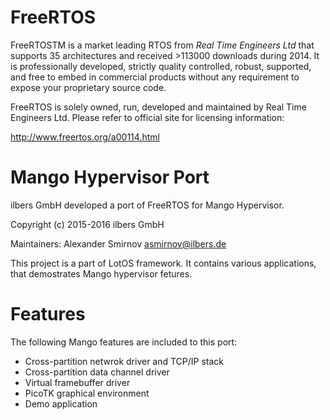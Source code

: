 FreeRTOS
========

FreeRTOSTM is a market leading RTOS from *Real Time Engineers Ltd* that
supports 35 architectures and received >113000 downloads during 2014. It
is professionally developed, strictly quality controlled, robust, supported,
and free to embed in commercial products without any requirement to expose
your proprietary source code.

FreeRTOS is solely owned, run, developed and maintained by Real Time Engineers Ltd.
Please refer to official site for licensing information:

  http://www.freertos.org/a00114.html


Mango Hypervisor Port
=====================

ilbers GmbH developed a port of FreeRTOS for Mango Hypervisor.

Copyright (c) 2015-2016 ilbers GmbH

Maintainers:
    Alexander Smirnov <asmirnov@ilbers.de>

This project is a part of LotOS framework. It contains various applications,
that demostrates Mango hypervisor fetures.

Features
========

The following Mango features are included to this port:

 * Cross-partition netwrok driver and TCP/IP stack
 * Cross-partition data channel driver
 * Virtual framebuffer driver
 * PicoTK graphical environment
 * Demo application
